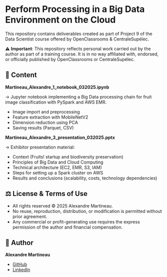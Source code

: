 # Perform Processing in a Big Data Environment on the Cloud

This repository contains deliverables created as part of Project 9 of the Data Scientist course offered by OpenClassrooms & CentraleSupélec.

⚠️ **Important**: This repository reflects personal work carried out by the author as part of a training course.
It is in no way affiliated with, endorsed, or officially published by OpenClassrooms or CentraleSupélec.

## 📂 Content

**Martineau_Alexandre_1_notebook_032025.ipynb**

→ Jupyter notebook implementing a Big Data processing chain for fruit image classification with PySpark and AWS EMR.
  - Image import and preprocessing
  - Feature extraction with MobileNetV2
  - Dimension reduction using PCA
  - Saving results (Parquet, CSV)

**Martineau_Alexandre_3_presentation_032025.pptx**

→ Exhibitor presentation material:
  - Context (Fruits! startup and biodiversity preservation)
  - Principles of Big Data and Cloud Computing
  - Technical architecture (EC2, EMR, S3, IAM)
  - Steps for setting up a Spark cluster on AWS
  - Results and conclusions (scalability, costs, technology dependencies)

## ⚖️ License & Terms of Use

- All rights reserved © 2025 Alexandre Martineau.
- No reuse, reproduction, distribution, or modification is permitted without prior agreement.
- Any commercial or profit-generating use requires the express permission of the author and financial compensation.

## 👤 Author

**Alexandre Martineau**
- [GitHub](https://github.com/alex-martineau)
- [LinkedIn](https://www.linkedin.com/in/alexandre-martineau-170ab973/)
